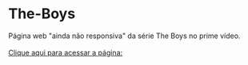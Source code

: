 # The-Boys
Página web "ainda não responsiva" da série The Boys no prime vídeo.<br><br>
[ Clique aqui para acessar a página: ](https://marinsantos.github.io/The-Boys/)
